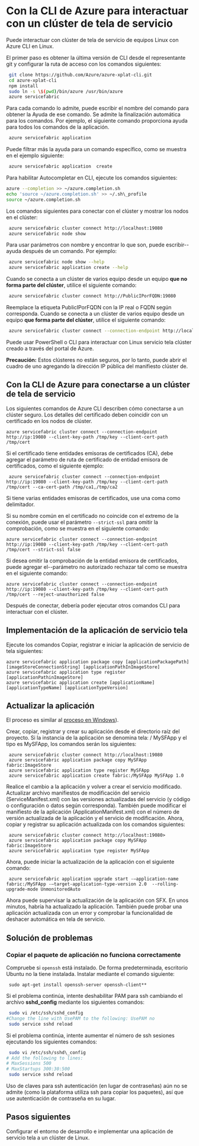 <properties
   pageTitle="Interacción con clústeres de servicio tela mediante CLI | Microsoft Azure"
   description="Cómo usar Azure CLI para interactuar con un clúster de tela de servicio"
   services="service-fabric"
   documentationCenter=".net"
   authors="mani-ramaswamy"
   manager="timlt"
   editor=""/>

<tags
   ms.service="service-fabric"
   ms.devlang="dotNet"
   ms.topic="article"
   ms.tgt_pltfrm="NA"
   ms.workload="NA"
   ms.date="09/24/2016"
   ms.author="subramar"/>


# <a name="using-the-azure-cli-to-interact-with-a-service-fabric-cluster"></a>Con la CLI de Azure para interactuar con un clúster de tela de servicio

Puede interactuar con clúster de tela de servicio de equipos Linux con Azure CLI en Linux.

El primer paso es obtener la última versión de CLI desde el representante git y configurar la ruta de acceso con los comandos siguientes:

```sh
 git clone https://github.com/Azure/azure-xplat-cli.git
 cd azure-xplat-cli
 npm install
 sudo ln -s \$(pwd)/bin/azure /usr/bin/azure
 azure servicefabric
```

Para cada comando lo admite, puede escribir el nombre del comando para obtener la Ayuda de ese comando. Se admite la finalización automática para los comandos. Por ejemplo, el siguiente comando proporciona ayuda para todos los comandos de la aplicación. 

```sh
 azure servicefabric application 
```

Puede filtrar más la ayuda para un comando específico, como se muestra en el ejemplo siguiente:

```sh
 azure servicefabric application  create
```

Para habilitar Autocompletar en CLI, ejecute los comandos siguientes:

```sh
azure --completion >> ~/azure.completion.sh
echo 'source ~/azure.completion.sh' >> ~/.sh\_profile
source ~/azure.completion.sh
```

Los comandos siguientes para conectar con el clúster y mostrar los nodos en el clúster:

```sh
 azure servicefabric cluster connect http://localhost:19080
 azure servicefabric node show
```

Para usar parámetros con nombre y encontrar lo que son, puede escribir--ayuda después de un comando. Por ejemplo:

```sh
 azure servicefabric node show --help
 azure servicefabric application create --help
```

Cuando se conecta a un clúster de varios equipo desde un equipo **que no forma parte del clúster**, utilice el siguiente comando:

```sh
 azure servicefabric cluster connect http://PublicIPorFQDN:19080
```

Reemplace la etiqueta PublicIPorFQDN con la IP real o FQDN según corresponda. Cuando se conecta a un clúster de varios equipo desde un equipo **que forma parte del clúster**, utilice el siguiente comando:

```sh
 azure servicefabric cluster connect --connection-endpoint http://localhost:19080 --client-connection-endpoint PublicIPorFQDN:19000
```

Puede usar PowerShell o CLI para interactuar con Linux servicio tela clúster creado a través del portal de Azure. 

**Precaución:** Estos clústeres no están seguros, por lo tanto, puede abrir el cuadro de uno agregando la dirección IP pública del manifiesto clúster de.



## <a name="using-the-azure-cli-to-connect-to-a-service-fabric-cluster"></a>Con la CLI de Azure para conectarse a un clúster de tela de servicio

Los siguientes comandos de Azure CLI describen cómo conectarse a un clúster seguro. Los detalles del certificado deben coincidir con un certificado en los nodos de clúster.

```
azure servicefabric cluster connect --connection-endpoint http://ip:19080 --client-key-path /tmp/key --client-cert-path /tmp/cert
```
 
Si el certificado tiene entidades emisoras de certificados (CA), debe agregar el parámetro de ruta de certificado de entidad emisora de certificados, como el siguiente ejemplo: 

```
 azure servicefabric cluster connect --connection-endpoint http://ip:19080 --client-key-path /tmp/key --client-cert-path /tmp/cert --ca-cert-path /tmp/ca1,/tmp/ca2 
```
Si tiene varias entidades emisoras de certificados, use una coma como delimitador.
 
Si su nombre común en el certificado no coincide con el extremo de la conexión, puede usar el parámetro `--strict-ssl` para omitir la comprobación, como se muestra en el siguiente comando: 

```
azure servicefabric cluster connect --connection-endpoint http://ip:19080 --client-key-path /tmp/key --client-cert-path /tmp/cert --strict-ssl false 
```
 
Si desea omitir la comprobación de la entidad emisora de certificados, puede agregar el--parámetro no autorizado rechazar tal como se muestra en el siguiente comando: 

```
azure servicefabric cluster connect --connection-endpoint http://ip:19080 --client-key-path /tmp/key --client-cert-path /tmp/cert --reject-unauthorized false 
```
 
Después de conectar, debería poder ejecutar otros comandos CLI para interactuar con el clúster. 

## <a name="deploying-your-service-fabric-application"></a>Implementación de la aplicación de servicio tela

Ejecute los comandos Copiar, registrar e iniciar la aplicación de servicio de tela siguientes:

```
azure servicefabric application package copy [applicationPackagePath] [imageStoreConnectionString] [applicationPathInImageStore]
azure servicefabric application type register [applicationPathinImageStore]
azure servicefabric application create [applicationName] [applicationTypeName] [applicationTypeVersion]
```


## <a name="upgrading-your-application"></a>Actualizar la aplicación

El proceso es similar al [proceso en Windows](service-fabric-application-upgrade-tutorial-powershell.md)).

Crear, copiar, registrar y crear su aplicación desde el directorio raíz del proyecto. Si la instancia de la aplicación se denomina tela: / MySFApp y el tipo es MySFApp, los comandos serán los siguientes:

```
 azure servicefabric cluster connect http://localhost:19080
 azure servicefabric application package copy MySFApp fabric:ImageStore
 azure servicefabric application type register MySFApp
 azure servicefabric application create fabric:/MySFApp MySFApp 1.0
```

Realice el cambio a la aplicación y volver a crear el servicio modificado.  Actualizar archivo manifiestos de modificación del servicio (ServiceManifest.xml) con las versiones actualizadas del servicio (y código o configuración o datos según corresponda). También puede modificar el manifiesto de la aplicación (ApplicationManifest.xml) con el número de versión actualizada de la aplicación y el servicio de modificación.  Ahora, copiar y registrar su aplicación actualizada con los comandos siguientes:

```
 azure servicefabric cluster connect http://localhost:19080>
 azure servicefabric application package copy MySFApp fabric:ImageStore
 azure servicefabric application type register MySFApp
```

Ahora, puede iniciar la actualización de la aplicación con el siguiente comando:

```
 azure servicefabric application upgrade start -–application-name fabric:/MySFApp -–target-application-type-version 2.0  --rolling-upgrade-mode UnmonitoredAuto
```

Ahora puede supervisar la actualización de la aplicación con SFX. En unos minutos, habría ha actualizado la aplicación.  También puede probar una aplicación actualizada con un error y comprobar la funcionalidad de deshacer automática en tela de servicio.

## <a name="troubleshooting"></a>Solución de problemas

### <a name="copying-of-the-application-package-does-not-succeed"></a>Copiar el paquete de aplicación no funciona correctamente

Compruebe si `openssh` está instalado. De forma predeterminada, escritorio Ubuntu no la tiene instalada. Instalar mediante el comando siguiente:

```
 sudo apt-get install openssh-server openssh-client**
```

Si el problema continúa, intente deshabilitar PAM para ssh cambiando el archivo **sshd_config** mediante los siguientes comandos:

```sh
 sudo vi /etc/ssh/sshd_config
#Change the line with UsePAM to the following: UsePAM no
 sudo service sshd reload
```

Si el problema continúa, intente aumentar el número de ssh sesiones ejecutando los siguientes comandos:

```sh
 sudo vi /etc/ssh/sshd\_config
# Add the following to lines:
# MaxSessions 500
# MaxStartups 300:30:500
 sudo service sshd reload
```
Uso de claves para ssh autenticación (en lugar de contraseñas) aún no se admite (como la plataforma utiliza ssh para copiar los paquetes), así que use autenticación de contraseña en su lugar.


## <a name="next-steps"></a>Pasos siguientes

Configurar el entorno de desarrollo e implementar una aplicación de servicio tela a un clúster de Linux.
